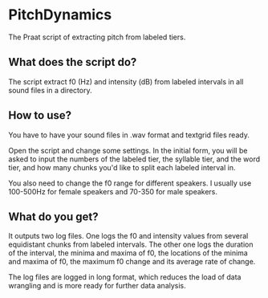 # PitchDynamics
The Praat script of extracting pitch from labeled tiers.

## What does the script do?
The script extract f0 (Hz) and intensity (dB) from labeled intervals in all sound files in a directory.

## How to use?
You have to have your sound files in .wav format and textgrid files ready. 

Open the script and change some settings. In the initial form, you will be asked to input the numbers of the labeled tier, the syllable tier, and the word tier, and how many chunks you'd like to split each labeled interval in.

You also need to change the f0 range for different speakers. I usually use 100-500Hz for female speakers and 70-350 for male speakers.

## What do you get?
It outputs two log files. One logs the f0 and intensity values from several equidistant chunks from labeled intervals. The other one logs the duration of the interval, the minima and maxima of f0, the locations of the minima and maxima of f0, the maximum f0 change and its average rate of change.

The log files are logged in long format, which reduces the load of data wrangling and is more ready for further data analysis.
